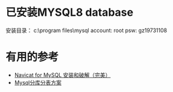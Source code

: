 


# 已安装MYSQL8 database
安装目录： c:\program files\mysql
account: root
psw:     gz19731108




# 有用的参考

* [Navicat for MySQL 安装和破解（完美）](https://blog.csdn.net/wypersist/article/details/79834490)
* [Mysql分库分表方案](https://www.javazhiyin.com/10518.html)
